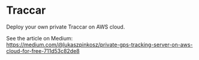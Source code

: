 # Traccar
Deploy your own private Traccar on AWS cloud.

See the article on Medium:  
https://medium.com/@lukaszpinkosz/private-gps-tracking-server-on-aws-cloud-for-free-711d53c82de8
